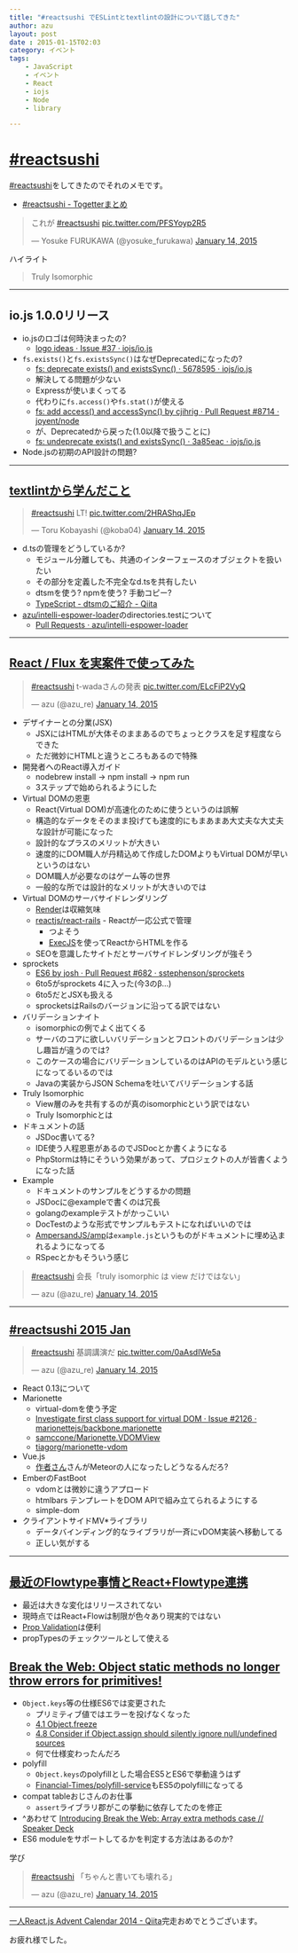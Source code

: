 ```yaml
---
title: "#reactsushi でESLintとtextlintの設計について話してきた"
author: azu
layout: post
date : 2015-01-15T02:03
category: イベント
tags:
    - JavaScript
    - イベント
    - React
    - iojs
    - Node
    - library

---
```


# [#reactsushi](https://twitter.com/search?q=%23reactsushi "#reactsushi")

[#reactsushi](https://twitter.com/search?q=%23reactsushi "#reactsushi")をしてきたのでそれのメモです。

- [#reactsushi - Togetterまとめ](http://togetter.com/li/770221 "#reactsushi - Togetterまとめ")


<blockquote class="twitter-tweet" lang="en"><p>これが <a href="https://twitter.com/hashtag/reactsushi?src=hash">#reactsushi</a> <a href="http://t.co/PFSYoyp2R5">pic.twitter.com/PFSYoyp2R5</a></p>&mdash; Yosuke FURUKAWA (@yosuke_furukawa) <a href="https://twitter.com/yosuke_furukawa/status/555331986605084672">January 14, 2015</a></blockquote>
<script async src="//platform.twitter.com/widgets.js" charset="utf-8"></script>

ハイライト

> Truly Isomorphic

-----

## io.js 1.0.0リリース

- io.jsのロゴは何時決まったの?
	- [logo ideas · Issue #37 · iojs/io.js](https://github.com/iojs/io.js/issues/37 "logo ideas · Issue #37 · iojs/io.js")
- `fs.exists()`と`fs.existsSync()`はなぜDeprecatedになったの?
	- [fs: deprecate exists() and existsSync() · 5678595 · iojs/io.js](https://github.com/iojs/io.js/commit/56785958565378c9ba43c5bdf5c631f7738f95ab "fs: deprecate exists() and existsSync() · 5678595 · iojs/io.js")
	- 解決してる問題が少ない
	- Expressが使いまくってる
	- 代わりに`fs.access()`や`fs.stat()`が使える
	- [fs: add access() and accessSync() by cjihrig · Pull Request #8714 · joyent/node](https://github.com/joyent/node/pull/8714 "fs: add access() and accessSync() by cjihrig · Pull Request #8714 · joyent/node")
	- が、Deprecatedから戻った(1.0以降で扱うことに)
	- [fs: undeprecate exists() and existsSync() · 3a85eac · iojs/io.js](https://github.com/iojs/io.js/commit/3a85eac4ec7ff8a1700ddec21e0177d2f60335ea "fs: undeprecate exists() and existsSync() · 3a85eac · iojs/io.js")
- Node.jsの初期のAPI設計の問題?

-----

## [textlintから学んだこと](http://azu.github.io/slide/reactsushi/textlint.html "textlintから学んだこと")

<blockquote class="twitter-tweet" lang="en"><p><a href="https://twitter.com/hashtag/reactsushi?src=hash">#reactsushi</a> LT! <a href="http://t.co/2HRAShqJEp">pic.twitter.com/2HRAShqJEp</a></p>&mdash; Toru Kobayashi (@koba04) <a href="https://twitter.com/koba04/status/555328205922369536">January 14, 2015</a></blockquote>
<script async src="//platform.twitter.com/widgets.js" charset="utf-8"></script>


- d.tsの管理をどうしているか?
	- モジュール分離しても、共通のインターフェースのオブジェクトを扱いたい
	- その部分を定義した不完全なd.tsを共有したい
	- dtsmを使う? npmを使う? 手動コピー?
	- [TypeScript - dtsmのご紹介 - Qiita](http://qiita.com/vvakame/items/38b953ab0f4de63cce8b "TypeScript - dtsmのご紹介 - Qiita")
- [azu/intelli-espower-loader](https://github.com/azu/intelli-espower-loader "azu/intelli-espower-loader")のdirectories.testについて
	- [Pull Requests · azu/intelli-espower-loader](https://github.com/azu/intelli-espower-loader/pulls "Pull Requests · azu/intelli-espower-loader")

-----

## [React / Flux を実案件で使ってみた](http://twada.herokuapp.com/presentations/reactsushi/reactsushi.html "React / Flux を実案件で使ってみた")

<blockquote class="twitter-tweet" lang="en"><p><a href="https://twitter.com/hashtag/reactsushi?src=hash">#reactsushi</a> t-wadaさんの発表 <a href="http://t.co/ELcFiP2VyQ">pic.twitter.com/ELcFiP2VyQ</a></p>&mdash; azu (@azu_re) <a href="https://twitter.com/azu_re/status/555334629767397376">January 14, 2015</a></blockquote>
<script async src="//platform.twitter.com/widgets.js" charset="utf-8"></script>

- デザイナーとの分業(JSX)
	- JSXにはHTMLが大体そのままあるのでちょっとクラスを足す程度ならできた
	- ただ微妙にHTMLと違うところもあるので特殊
- 開発者へのReact導入ガイド
	- nodebrew install -> npm install -> npm run
	- 3ステップで始められるようにした
- Virtual DOMの恩恵
	- React(Virtual DOM)が高速化のために使うというのは誤解
	- 構造的なデータをそのまま投げても速度的にもまあまあ大丈夫な大丈夫な設計が可能になった
	- 設計的なプラスのメリットが大きい
	- 速度的にDOM職人が丹精込めて作成したDOMよりもVirtual DOMが早いというのはない
	- DOM職人が必要なのはゲーム等の世界
	- 一般的な所では設計的なメリットが大きいのでは
- Virtual DOMのサーバサイドレンダリング
	- [Render](https://github.com/rendrjs/rendr "Render")は収縮気味
	- [reactjs/react-rails](https://github.com/reactjs/react-rails "reactjs/react-rails")		- Reactが一応公式で管理
		- つよそう
		- [ExecJS](https://github.com/sstephenson/execjs "ExecJS")を使ってReactからHTMLを作る
	- SEOを意識したサイトだとサーバサイドレンダリングが強そう
- sprockets
	- [ES6 by josh · Pull Request #682 · sstephenson/sprockets](https://github.com/sstephenson/sprockets/pull/682 "ES6 by josh · Pull Request #682 · sstephenson/sprockets")
	- 6to5がsprockets 4に入った(今3のβ…)
	- 6to5だとJSXも扱える
	- sprocketsはRailsのバージョンに沿ってる訳ではない
- バリデーションナイト
	- isomorphicの例でよく出てくる
	- サーバのコアに欲しいバリデーションとフロントのバリデーションは少し趣旨が違うのでは?
	- このケースの場合にバリデーションしているのはAPIのモデルという感じになってるいるのでは
	- Javaの実装からJSON Schemaを吐いてバリデーションする話
- Truly Isomorphic
	- View層のみを共有するのが真のisomorphicという訳ではない
	- Truly Isomorphicとは
- ドキュメントの話
	- JSDoc書いてる?
	- IDE使う人程恩恵があるのでJSDocとか書くようになる
	- PhpStormは特にそういう効果があって、プロジェクトの人が皆書くようになった話
- Example
	- ドキュメントのサンプルをどうするかの問題
	- JSDocに@exampleで書くのは冗長
	- golangのexampleテストがかっこいい
	- DocTestのような形式でサンプルもテストになればいいのでは
	- [AmpersandJS/amp](https://github.com/AmpersandJS/amp "AmpersandJS/amp")は`example.js`というものがドキュメントに埋め込まれるようになってる
	- RSpecとかもそういう感じ


<blockquote class="twitter-tweet" lang="en"><p><a href="https://twitter.com/hashtag/reactsushi?src=hash">#reactsushi</a> 会長「truly isomorphic は view だけではない」</p>&mdash; azu (@azu_re) <a href="https://twitter.com/azu_re/status/555342041614258176">January 14, 2015</a></blockquote>
<script async src="//platform.twitter.com/widgets.js" charset="utf-8"></script>



-----

## [#reactsushi 2015 Jan](http://koba04.github.io/slides/reactsushi/#1 "#reactsushi 2015 Jan")

<blockquote class="twitter-tweet" lang="en"><p><a href="https://twitter.com/hashtag/reactsushi?src=hash">#reactsushi</a> 基調講演だ <a href="http://t.co/0aAsdIWe5a">pic.twitter.com/0aAsdIWe5a</a></p>&mdash; azu (@azu_re) <a href="https://twitter.com/azu_re/status/555348582002204672">January 14, 2015</a></blockquote>
<script async src="//platform.twitter.com/widgets.js" charset="utf-8"></script>

- React 0.13について
- Marionette
	- virtual-domを使う予定
	- [Investigate first class support for virtual DOM · Issue #2126 · marionettejs/backbone.marionette](https://github.com/marionettejs/backbone.marionette/issues/2126 "Investigate first class support for virtual DOM · Issue #2126 · marionettejs/backbone.marionette")
	- [samccone/Marionette.VDOMView](https://github.com/samccone/Marionette.VDOMView "samccone/Marionette.VDOMView")
	- [tiagorg/marionette-vdom](https://github.com/tiagorg/marionette-vdom "tiagorg/marionette-vdom")
- Vue.js
	- [作者さん](https://github.com/yyx990803)さんがMeteorの人になったしどうなるんだろ?
- EmberのFastBoot
	- vdomとは微妙に違うアプロード
	- htmlbars テンプレートをDOM APIで組み立てられるようにする
	- simple-dom
- クライアントサイドMV*ライブラリ
	- データバインディング的なライブラリが一斉にvDOM実装へ移動してる
	- 正しい気がする

-----

## [最近のFlowtype事情とReact+Flowtype連携](https://gist.github.com/teppeis/a48558a71a98d6bee6c9 "最近のFlowtype事情とReact+Flowtype連携")

- 最近は大きな変化はリリースされてない
- 現時点ではReact+Flowは制限が色々あり現実的ではない
- [Prop Validation](http://facebook.github.io/react/docs/reusable-components.html "Prop Validation")は便利
- propTypesのチェックツールとして使える

## [Break the Web: Object static methods no longer throw errors for primitives!](https://gist.github.com/teppeis/c50743a60832560aa1df "Break the Web: Object static methods no longer throw errors for primitives!")

- `Object.keys`等の仕様ES6では変更された
	- プリミティブ値ではエラーを投げなくなった
	- [4.1 Object.freeze](https://github.com/rwaldron/tc39-notes/blob/c61f48cea5f2339a1ec65ca89827c8cff170779b/es6/2013-05/may-21.md#41-objectfreeze "4.1 Object.freeze")
	- [4.8 Consider if Object.assign should silently ignore null/undefined sources](https://github.com/rwaldron/tc39-notes/blob/46d2396e02fd73121b5985d5a0fafbcdbf9c9072/es6/2014-07/jul-29.md#48-consider-if-objectassign-should-silently-ignore-nullundefined-sources "4.8 Consider if Object.assign should silently ignore null/undefined sources")
	- 何で仕様変わったんだろ
- polyfill
	- `Object.keys`のpolyfillとした場合ES5とES6で挙動違うはず
	- [Financial-Times/polyfill-service](https://github.com/Financial-Times/polyfill-service "Financial-Times/polyfill-service")もES5のpolyfillになってる
- compat tableおじさんのお仕事
	- `assert`ライブラリ郡がこの挙動に依存してたのを修正
- ^あわせて [Introducing Break the Web: Array extra methods case // Speaker Deck](https://speakerdeck.com/constellation/introducing-break-the-web-array-extra-methods-case "Introducing Break the Web: Array extra methods case // Speaker Deck")
- ES6 moduleをサポートしてるかを判定する方法はあるのか?

学び

<blockquote class="twitter-tweet" lang="en"><p><a href="https://twitter.com/hashtag/reactsushi?src=hash">#reactsushi</a> 「ちゃんと書いても壊れる」</p>&mdash; azu (@azu_re) <a href="https://twitter.com/azu_re/status/555357619682938880">January 14, 2015</a></blockquote>
<script async src="//platform.twitter.com/widgets.js" charset="utf-8"></script>

-----

[一人React.js Advent Calendar 2014 - Qiita](http://qiita.com/advent-calendar/2014/reactjs "一人React.js Advent Calendar 2014 - Qiita")完走おめでとうございます。

お疲れ様でした。


